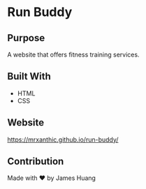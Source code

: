 # Run Buddy

## Purpose
A website that offers fitness training services.

## Built With
* HTML
* CSS

## Website
https://mrxanthic.github.io/run-buddy/

## Contribution
Made with ❤️ by James Huang
